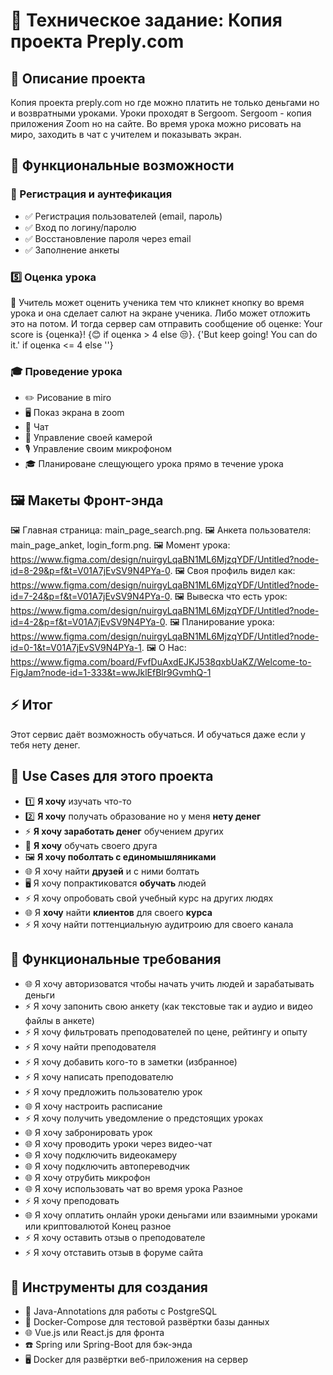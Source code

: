 # 📌 Техническое задание: Копия проекта Preply.com

## 📖 Описание проекта

Копия проекта preply.com но где можно платить не только деньгами но и возвратными уроками.
Уроки проходят в Sergoom. Sergoom - копия приложения Zoom но на сайте.
Во время урока можно рисовать на миро, заходить в чат с учителем и показывать экран.

## 🎯 Функциональные возможности

### 🔐 Регистрация и аунтефикация

- ✅ Регистрация пользователей (email, пароль)
- ✅ Вход по логину/паролю
- ✅ Восстановление пароля через email
- ✅ Заполнение анкеты

### 5️⃣ Оценка урока

📖 Учитель может оценить ученика тем что кликнет кнопку во время урока и она сделает салют на экране ученика.
Либо может отложить это на потом. И тогда сервер сам отправить сообщение об оценке: Your score is {оценка}! {😊 if
оценка > 4 else 😒}. {'But keep going! You can do it.' if оценка <= 4 else ''}

### 🎓 Проведение урока

- ✏️ Рисование в miro
- 🖥️ Показ экрана в zoom
- 💬 Чат
- 🎥 Управление своей камерой
- 🎙️ Управление своим микрофоном
- 🎓 Планироване слещующего урока прямо в течение урока


## 🖼️ Макеты Фронт-энда

🖼️ Главная страница: main_page_search.png.
🖼️ Анкета пользователя: main_page_anket, login_form.png.
🖼️ Момент урока: https://www.figma.com/design/nuirgyLqaBN1ML6MjzqYDF/Untitled?node-id=8-29&p=f&t=V01A7jEvSV9N4PYa-0.
🖼️ Своя профиль видел
как: https://www.figma.com/design/nuirgyLqaBN1ML6MjzqYDF/Untitled?node-id=7-24&p=f&t=V01A7jEvSV9N4PYa-0.
🖼️ Вывеска что есть
урок: https://www.figma.com/design/nuirgyLqaBN1ML6MjzqYDF/Untitled?node-id=4-2&p=f&t=V01A7jEvSV9N4PYa-0.
🖼️ Планирование урока: https://www.figma.com/design/nuirgyLqaBN1ML6MjzqYDF/Untitled?node-id=0-1&t=V01A7jEvSV9N4PYa-1.
🖼️ О Нас: https://www.figma.com/board/FvfDuAxdEJKJ538qxbUaKZ/Welcome-to-FigJam?node-id=1-333&t=wwJklEfBlr9GvmhQ-1
## ⚡ Итог

Этот сервис даёт возможность обучаться. И обучаться даже если у тебя нету денег.

## 📝 Use Cases для этого проекта

- 1️⃣ **Я хочу** изучать что-то
- 2️⃣ **Я хочу** получать образование но у меня **нету денег**
- ⚡ **Я хочу заработать денег** обучением других
- 📱 **Я хочу** обучать своего друга
- 🖼️ **Я хочу поболтать с единомышляниками**
- 🌐 Я хочу найти **друзей** и с ними болтать
- 🖥️ Я хочу попрактиковатся **обучать** людей
- ⚡ Я хочу опробовать свой учебный курс на других людях
- 🌐 Я **хочу** найти **клиентов** для своего **курса**
- ⚡ Я хочу найти поттенциальную аудитроию для своего канала

## 💽 Функциональные требования
- 🌐 Я хочу авторизоватся чтобы начать учить людей и зарабатывать деньги
- ⚡ Я хочу запонить свою анкету (как текстовые так и аудио и видео файлы в анкете)
- ⚡ Я хочу фильтровать преподователей по цене, рейтингу и опыту
- ⚡ Я хочу найти преподователя
- ⚡ Я хочу добавить кого-то в заметки (избранное)
- ⚡ Я хочу написать преподователю
- ⚡ Я хочу предложить пользователю урок
- 🌐 Я хочу настроить расписание
- ⚡ Я хочу получить уведомление о предстоящих уроках
- 🌐 Я хочу забронировать урок
- 🌐 Я хочу проводить уроки через видео-чат
- 🌐 Я хочу подключить видеокамеру
- 🌐 Я хочу подключить автопереводчик
- 🌐 Я хочу отрубить микрофон
- 🌐 Я хочу использовать чат во время урока
  Разное
- ⚡ Я хочу преподовать                                                  
- 🌐 Я хочу оплатить онлайн уроки деньгами или взаимными уроками или криптовалютой
  Конец разное
- ⚡ Я хочу оставить отзыв о преподователе
- ⚡ Я хочу отставить отзыв в форуме сайта
  


## 📱 Инструменты для создания

- 💽 Java-Annotations для работы с PostgreSQL
- 💽 Docker-Compose для тестовой развёртки базы данных
- 🌐 Vue.js или React.js для фронта
- ☎️ Spring или Spring-Boot для бэк-энда
- 🖥️ Docker для развёртки веб-приложения на сервер
